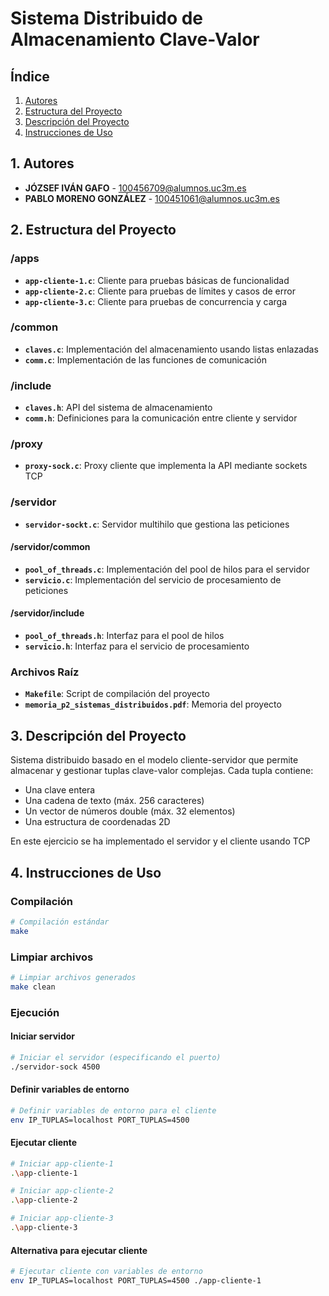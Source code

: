 # Sistema Distribuido de Almacenamiento Clave-Valor

## Índice
1. [Autores](#1-autores)
2. [Estructura del Proyecto](#2-estructura-del-proyecto)
3. [Descripción del Proyecto](#3-descripción-del-proyecto)
4. [Instrucciones de Uso](#4-instrucciones-de-uso)

## 1. Autores
- **JÓZSEF IVÁN GAFO** - 100456709@alumnos.uc3m.es
- **PABLO MORENO GONZÁLEZ** - 100451061@alumnos.uc3m.es

## 2. Estructura del Proyecto

### /apps
- **`app-cliente-1.c`**: Cliente para pruebas básicas de funcionalidad
- **`app-cliente-2.c`**: Cliente para pruebas de límites y casos de error
- **`app-cliente-3.c`**: Cliente para pruebas de concurrencia y carga

### /common
- **`claves.c`**: Implementación del almacenamiento usando listas enlazadas
- **`comm.c`**: Implementación de las funciones de comunicación

### /include
- **`claves.h`**: API del sistema de almacenamiento
- **`comm.h`**: Definiciones para la comunicación entre cliente y servidor

### /proxy
- **`proxy-sock.c`**: Proxy cliente que implementa la API mediante sockets TCP

### /servidor
- **`servidor-sockt.c`**: Servidor multihilo que gestiona las peticiones
#### /servidor/common
- **`pool_of_threads.c`**: Implementación del pool de hilos para el servidor
- **`servicio.c`**: Implementación del servicio de procesamiento de peticiones
#### /servidor/include
- **`pool_of_threads.h`**: Interfaz para el pool de hilos
- **`servicio.h`**: Interfaz para el servicio de procesamiento

### Archivos Raíz
- **`Makefile`**: Script de compilación del proyecto
- **`memoria_p2_sistemas_distribuidos.pdf`**: Memoria del proyecto
## 3. Descripción del Proyecto
Sistema distribuido basado en el modelo cliente-servidor que permite almacenar y gestionar tuplas clave-valor complejas. Cada tupla contiene:
- Una clave entera
- Una cadena de texto (máx. 256 caracteres)
- Un vector de números double (máx. 32 elementos)
- Una estructura de coordenadas 2D



En este ejercicio se ha implementado el servidor y el cliente usando TCP

## 4. Instrucciones de Uso
### Compilación
```bash
# Compilación estándar
make 
```
### Limpiar archivos
```bash
# Limpiar archivos generados
make clean
```
### Ejecución
#### Iniciar servidor
```bash
# Iniciar el servidor (especificando el puerto)
./servidor-sock 4500
```
#### Definir variables de entorno
```bash
# Definir variables de entorno para el cliente
env IP_TUPLAS=localhost PORT_TUPLAS=4500
```
#### Ejecutar cliente
```bash
# Iniciar app-cliente-1
.\app-cliente-1
```
```bash
# Iniciar app-cliente-2
.\app-cliente-2
```
```bash
# Iniciar app-cliente-3
.\app-cliente-3
```
#### Alternativa para ejecutar cliente
```bash
# Ejecutar cliente con variables de entorno
env IP_TUPLAS=localhost PORT_TUPLAS=4500 ./app-cliente-1    
```